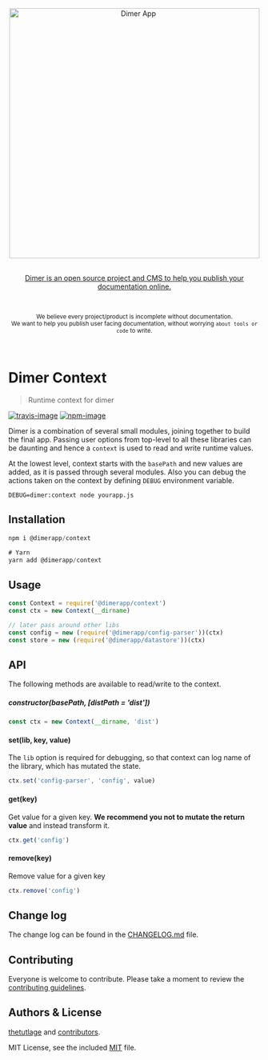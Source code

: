 <div align="center">
  <div>
    <img width="500" src="https://res.cloudinary.com/adonisjs/image/upload/q_100/v1532274184/Dimer_Readme_Banner_lyy7wv.svg" alt="Dimer App">
  </div>
  <br>
  <p>
    <a href="https://dimerapp.com/what-is-dimer">
      Dimer is an open source project and CMS to help you publish your documentation online.
    </a>
  </p>
  <br>
  <p>
    <sub>We believe every project/product is incomplete without documentation. <br /> We want to help you publish user facing documentation, without worrying <code>about tools or code</code> to write.</sub>
  </p>
  <br>
</div>

# Dimer Context
> Runtime context for dimer

[![travis-image]][travis-url]
[![npm-image]][npm-url]

Dimer is a combination of several small modules, joining together to build the final app. Passing user options from top-level to all these libraries can be daunting and hence a `context` is used to read and write runtime values.

At the lowest level, context starts with the `basePath` and new values are added, as it is passed through several modules.
Also you can debug the actions taken on the context by defining `DEBUG` environment variable.

```shell
DEBUG=dimer:context node yourapp.js
```

## Installation

```js
npm i @dimerapp/context

# Yarn
yarn add @dimerapp/context
```

## Usage

```js
const Context = require('@dimerapp/context')
const ctx = new Context(__dirname)

// later pass around other libs
const config = new (require('@dimerapp/config-parser'))(ctx)
const store = new (require('@dimerapp/datastore'))(ctx)
```

## API
The following methods are available to read/write to the context.

##### constructor(basePath, [distPath = 'dist'])

```js
const ctx = new Context(__dirname, 'dist')
```

#### set(lib, key, value)
The `lib` option is required for debugging, so that context can log name of the library, which has mutated the state.

```js
ctx.set('config-parser', 'config', value)
```

#### get(key)
Get value for a given key. **We recommend you not to mutate the return value** and instead transform it.

```js
ctx.get('config')
```

#### remove(key)
Remove value for a given key

```js
ctx.remove('config')
```

## Change log

The change log can be found in the [CHANGELOG.md](https://github.com/dimerapp/context/CHANGELOG.md) file.

## Contributing

Everyone is welcome to contribute. Please take a moment to review the [contributing guidelines](CONTRIBUTING.md).

## Authors & License
[thetutlage](https://github.com/thetutlage) and [contributors](https://github.com/dimerapp/context/graphs/contributors).

MIT License, see the included [MIT](LICENSE.md) file.

[travis-image]: https://img.shields.io/travis/dimerapp/context/master.svg?style=flat-square&logo=travis
[travis-url]: https://travis-ci.org/dimerapp/context "travis"

[npm-image]: https://img.shields.io/npm/v/@dimerapp/context.svg?style=flat-square&logo=npm
[npm-url]: https://npmjs.org/package/@dimerapp/context "npm"
